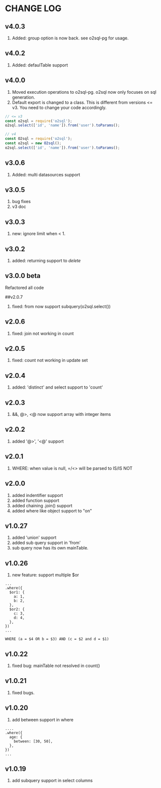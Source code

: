 # CHANGE LOG

## v4.0.3

1. Added: group option is now back. see o2sql-pg for usage.

## v4.0.2

1. Added: defaulTable support

## v4.0.0

1. Moved execution operations to o2sql-pg. o2sql now only focuses on sql generation.
2. Default export is changed to a class. This is different from versions <= v3. You need to change your code accordingly.

```javascript
// <= v3
const o2sql = require('o2sql');
o2sql.select(['id', 'name']).from('user').toParams();

// v4
const O2sql = require('o2sql');
const o2sql = new O2sql();
o2sql.select(['id', 'name']).from('user').toParams();
```

## v3.0.6

1. Added: multi datasources support

## v3.0.5

1. bug fixes
2. v3 doc

## v3.0.3

1. new: ignore limit when < 1.

## v3.0.2

1. added: returning support to _delete_

## v3.0.0 beta

Refactored all code

##v2.0.7

1. fixed: from now support subquery(o2sql.select())

## v2.0.6

1. fixed: join not working in count

## v2.0.5

1. fixed: count not working in update set

## v2.0.4

1. added: 'distinct' and select support to 'count'

## v2.0.3

1. &&, @>, <@ now support array with integer items

## v2.0.2

1. added '@>', '<@' support

## v2.0.1

1. WHERE: when value is null, =/<> will be parsed to IS/IS NOT

## v2.0.0

1. added indentifier support
2. added function support
3. added chaining .join() support
4. added where like object support to "on"

## v1.0.27

1. added 'union' support
2. added sub query support in 'from'
3. sub query now has its own mainTable.

## v1.0.26

1. new feature: support multiple \$or

```
...
.where({
  $or1: {
    a: 1,
    b: 2,
  },
  $or2: {
    c: 3,
    d: 4,
  },
})
...
```

```
WHERE (a = $4 OR b = $3) AND (c = $2 and d = $1)
```

## v1.0.22

1. fixed bug: mainTable not resolved in count()

## v1.0.21

1. fixed bugs.

## v1.0.20

1. add between support in where

```
....
.where({
  age: {
    between: [30, 50],
  },
})
...
```

## v1.0.19

1. add subquery support in select columns

